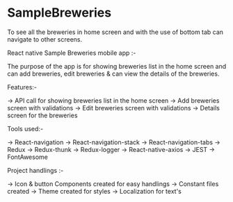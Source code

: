 # SampleBreweries

To see all the breweries in home screen and with the use of bottom tab can navigate to other screens.

React native Sample Breweries mobile app :-

The purpose of the app is for showing breweries list in the home screen and can add breweries, edit breweries & can view the details of the breweries.

Features:-

-> API call for showing breweries list in the home screen -> Add breweries screen with validations -> Edit breweries screen with validations -> Details screen for the breweries

Tools used:-

-> React-navigation -> React-navigation-stack -> React-navigation-tabs -> Redux -> Redux-thunk -> Redux-logger -> React-native-axios -> JEST -> FontAwesome

Project handlings :-

-> Icon & button Components created for easy handlings -> Constant files created -> Theme created for styles -> Localization for text's
